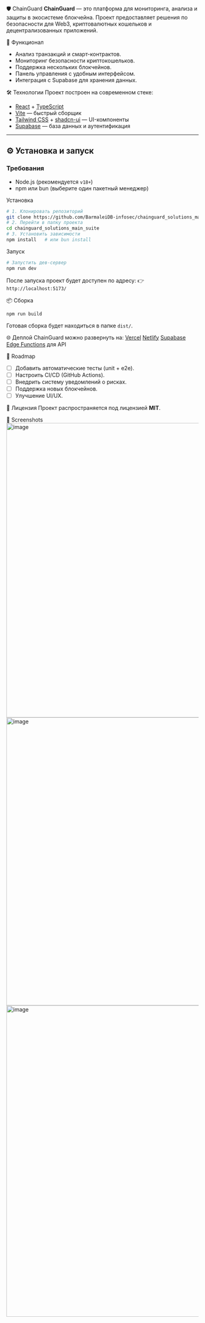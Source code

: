🛡️ ChainGuard
**ChainGuard** — это платформа для мониторинга, анализа и защиты в экосистеме блокчейна.
Проект предоставляет решения по безопасности для Web3, криптовалютных кошельков и децентрализованных приложений.

🚀 Функционал
* Анализ транзакций и смарт-контрактов.
* Мониторинг безопасности криптокошельков.
* Поддержка нескольких блокчейнов.
* Панель управления с удобным интерфейсом.
* Интеграция с Supabase для хранения данных.

🛠️ Технологии
Проект построен на современном стеке:
* [React](https://react.dev/) + [TypeScript](https://www.typescriptlang.org/)
* [Vite](https://vitejs.dev/) — быстрый сборщик
* [Tailwind CSS](https://tailwindcss.com/) + [shadcn-ui](https://ui.shadcn.com/) — UI-компоненты
* [Supabase](https://supabase.com/) — база данных и аутентификация

---

## ⚙️ Установка и запуск

### Требования

* Node.js (рекомендуется `v18+`)
* npm или bun (выберите один пакетный менеджер)

Установка
```sh
# 1. Клонировать репозиторий
git clone https://github.com/BarmaleiDB-infosec/chainguard_solutions_main_suite.git
# 2. Перейти в папку проекта
cd chainguard_solutions_main_suite
# 3. Установить зависимости
npm install   # или bun install
```
Запуск
```sh
# Запустить дев-сервер
npm run dev
```
После запуска проект будет доступен по адресу:
👉 `http://localhost:5173/`

📦 Сборка
```sh
npm run build
```
Готовая сборка будет находиться в папке `dist/`.

🌐 Деплой
ChainGuard можно развернуть на:
[Vercel](https://vercel.com/)
[Netlify](https://www.netlify.com/)
[Supabase Edge Functions](https://supabase.com/docs/guides/functions) для API

📌 Roadmap

* [ ] Добавить автоматические тесты (unit + e2e).
* [ ] Настроить CI/CD (GitHub Actions).
* [ ] Внедрить систему уведомлений о рисках.
* [ ] Поддержка новых блокчейнов.
* [ ] Улучшение UI/UX.

📄 Лицензия
Проект распространяется под лицензией **MIT**.

📸 Screenshots
<img width="1275" height="770" alt="image" src="https://github.com/user-attachments/assets/6320d4bf-0298-4ca4-8192-9256e9fb4ac9" />
<img width="1219" height="753" alt="image" src="https://github.com/user-attachments/assets/ca882104-5b0b-4e5c-9056-3766ad10a187" />
<img width="1241" height="814" alt="image" src="https://github.com/user-attachments/assets/38e5a758-87cc-4878-84c4-034a9a4ec158" />

